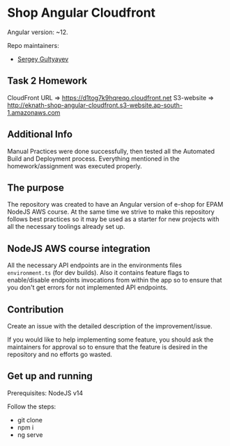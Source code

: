 # Shop Angular Cloudfront

Angular version: ~12.

Repo maintainers:

- [Sergey Gultyayev](https://github.com/gultyaev)

## Task 2 Homework

CloudFront URL => https://d1tog7k9hqreqo.cloudfront.net
S3-website => http://eknath-shop-angular-cloudfront.s3-website.ap-south-1.amazonaws.com

## Additional Info

Manual Practices were done successfully, then tested all the Automated Build and Deployment process.
Everything mentioned in the homework/assignment was executed properly.

## The purpose

The repository was created to have an Angular version of e-shop for EPAM NodeJS AWS course. At the same time we strive to make this repository follows best practices so it may be used as a starter for new projects with all the necessary toolings already set up.

## NodeJS AWS course integration

All the necessary API endpoints are in the environments files `environment.ts` (for dev builds). Also it contains feature flags to enable/disable endpoints invocations from within the app so to ensure that you don't get errors for not implemented API endpoints.

## Contribution

Create an issue with the detailed description of the improvement/issue.

If you would like to help implementing some feature, you should ask the maintainers for approval so to ensure that the feature is desired in the repository and no efforts go wasted.

## Get up and running

Prerequisites: NodeJS v14

Follow the steps:

- git clone
- npm i
- ng serve
